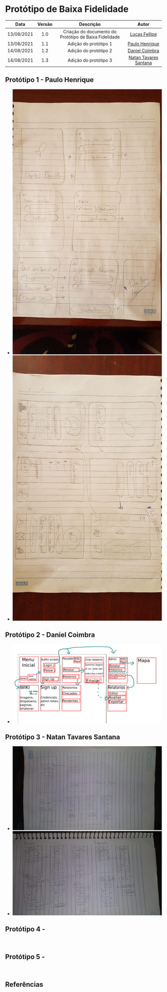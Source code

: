 # Protótipo de Baixa Fidelidade

| Data       | Versão | Descrição            | Autor             |
|:----------:|:------:|:--------------------:|:-----------------:|
| 13/08/2021 | 1.0 | Criação do documento do Protótipo de Baixa Fidelidade  | [Lucas Fellipe](https://github.com/lucasfcm9) |
| 13/08/2021 | 1.1 | Adição do protótipo 1  | [Paulo Henrique](https://github.com/phrezende-eng) |
| 14/08/2021 | 1.2 | Adição do protótipo 2  | [Daniel Coimbra](https://github.com/DanielCoimbra) |
| 14/08/2021 | 1.3 | Adição do protótipo 3  | [Natan Tavares Santana](https://github.com/Neitan2001) |

## Protótipo 1 - Paulo Henrique
- ![1](/docs/Assets/Images/LowFidelityPrototype/PauloHenrique/1.jpg)
- ![2](/docs/Assets/Images/LowFidelityPrototype/PauloHenrique/2.jpg)
## Protótipo 2 - Daniel Coimbra
- ![1](/docs/Assets/Images/LowFidelityPrototype/DanielCoimbra/lofi_prototype.png)

## Protótipo 3 - Natan Tavares Santana
- ![1](/docs/Assets/Images/LowFidelityPrototype/NatanTavaresSantana/1.jpg)
- ![2](/docs/Assets/Images/LowFidelityPrototype/NatanTavaresSantana/2.jpg)

## Protótipo 4 - <nome>
![]()

## Protótipo 5 - <nome>
![]()


## Referências
